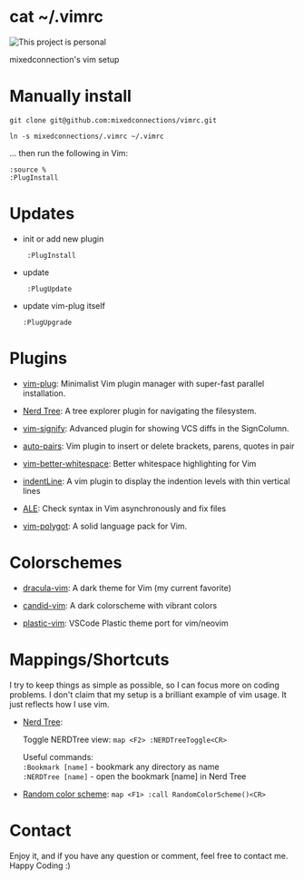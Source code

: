 # cat ~/.vimrc

![This project is personal](https://img.shields.io/badge/status-personal-important.svg)

mixedconnection's vim setup

# Manually install
    git clone git@github.com:mixedconnections/vimrc.git

    ln -s mixedconnections/.vimrc ~/.vimrc

… then run the following in Vim:

    :source %
    :PlugInstall

# Updates

* init or add new plugin

   ```
    :PlugInstall
   ```

* update

   ```
    :PlugUpdate
   ```

* update vim-plug itself

    ```
    :PlugUpgrade
    ```
    
# Plugins

* [vim-plug](https://github.com/junegunn/vim-plug): Minimalist Vim plugin manager with super-fast parallel installation.

* [Nerd Tree](https://github.com/scrooloose/nerdtree): A tree explorer plugin for navigating the filesystem.

* [vim-signify](https://github.com/mhinz/vim-signify): Advanced plugin for showing VCS diffs in the SignColumn.

* [auto-pairs](https://github.com/jiangmiao/auto-pairs): Vim plugin to insert or delete brackets, parens, quotes in pair 

* [vim-better-whitespace](https://github.com/ntpeters/vim-better-whitespace): Better whitespace highlighting for Vim

* [indentLine](https://github.com/Yggdroot/indentLine): A vim plugin to display the indention levels with thin vertical lines

* [ALE](https://github.com/dense-analysis/ale): Check syntax in Vim asynchronously and fix files

* [vim-polygot](https://github.com/sheerun/vim-polyglot): A solid language pack for Vim.

# Colorschemes

* [dracula-vim](https://github.com/dracula/vim): A dark theme for Vim (my current favorite)

* [candid-vim](https://github.com/flrnd/candid.vim): A dark colorscheme with vibrant colors

* [plastic-vim](https://github.com/flrnd/plastic.vim): VSCode Plastic theme port for vim/neovim

# Mappings/Shortcuts

I try to keep things as simple as possible, so I can focus more on coding problems. I don't claim that my setup is a brilliant example of vim usage. It just reflects how I use vim.

* [Nerd Tree](https://github.com/scrooloose/nerdtree):

  Toggle NERDTree view: `map <F2> :NERDTreeToggle<CR>`

  Useful commands:   
    `:Bookmark [name]` - bookmark any directory as name   
    `:NERDTree [name]` - open the bookmark [name] in Nerd Tree   
    
* [Random color scheme](https://gist.github.com/ryanflorence/1381526): `map <F1> :call RandomColorScheme()<CR>`

# Contact

Enjoy it, and if you have any question or comment, feel free to contact me.
Happy Coding :)
